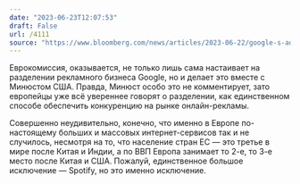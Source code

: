 ```yaml
---
date: "2023-06-23T12:07:53"
draft: False
url: /4111
source: "https://www.bloomberg.com/news/articles/2023-06-22/google-s-ad-tech-in-peril-as-eu-joins-us-on-breakup-bandwagon-goog"
---
```


Еврокомиссия, оказывается, не только лишь сама настаивает на разделении рекламного бизнеса Google, но и делает это вместе с Минюстом США. Правда, Минюст особо это не комментирует, зато европейцы уже всё увереннее говорят о разделении, как единственном способе обеспечить конкуренцию на рынке онлайн-рекламы.

Совершенно неудивительно, конечно, что именно в Европе по-настоящему больших и массовых интернет-сервисов так и не случилось, несмотря на то, что население стран ЕС — это третье в мире после Китая и Индии, а по ВВП Европа занимает то 2-е, то 3-е место после Китая и США. Пожалуй, единственное большое исключение — Spotify, но это именно исключение.
